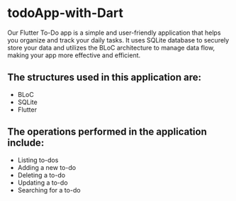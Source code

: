 # todoApp-with-Dart

Our Flutter To-Do app is a simple and user-friendly application that helps you organize and track your daily tasks. It uses SQLite database to securely store your data and utilizes the BLoC architecture to manage data flow, making your app more effective and efficient.


The structures used in this application are:
-
- BLoC
- SQLite
- Flutter


The operations performed in the application include:
- 
- Listing to-dos
- Adding a new to-do
- Deleting a to-do
- Updating a to-do
- Searching for a to-do

 
